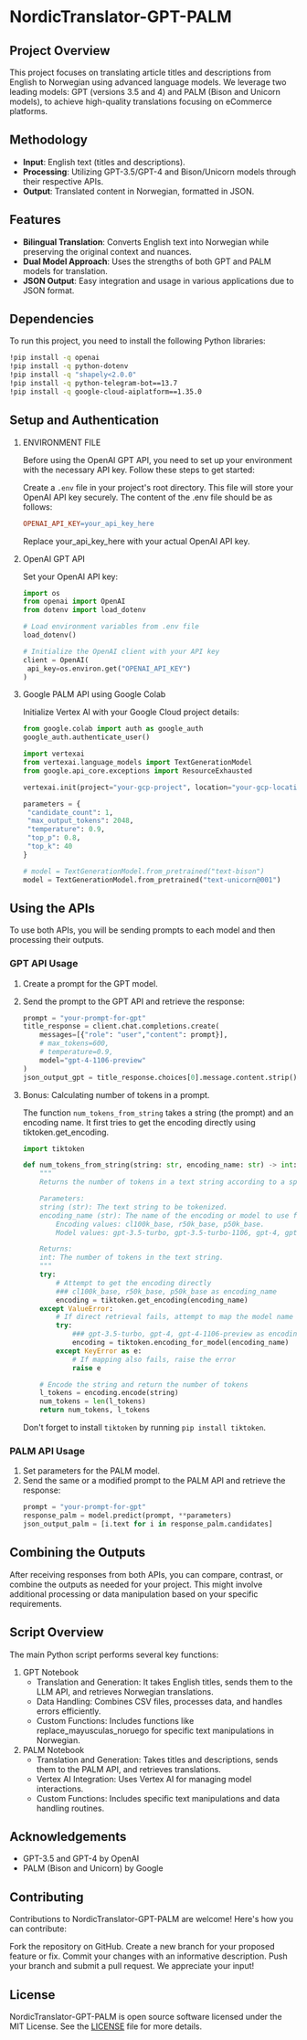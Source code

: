 # NordicTranslator-GPT-PALM

## Project Overview
This project focuses on translating article titles and descriptions from English to Norwegian using advanced language models. We leverage two leading models: GPT (versions 3.5 and 4) and PALM (Bison and Unicorn models), to achieve high-quality translations focusing on eCommerce platforms.

## Methodology
- **Input**: English text (titles and descriptions).
- **Processing**: Utilizing GPT-3.5/GPT-4 and Bison/Unicorn models through their respective APIs.
- **Output**: Translated content in Norwegian, formatted in JSON.

## Features
- **Bilingual Translation**: Converts English text into Norwegian while preserving the original context and nuances.
- **Dual Model Approach**: Uses the strengths of both GPT and PALM models for translation.
- **JSON Output**: Easy integration and usage in various applications due to JSON format.

## Dependencies

   To run this project, you need to install the following Python libraries:
   
   ```bash
   !pip install -q openai
   !pip install -q python-dotenv
   !pip install -q "shapely<2.0.0"
   !pip install -q python-telegram-bot==13.7
   !pip install -q google-cloud-aiplatform==1.35.0
   ```

## Setup and Authentication
1. ENVIRONMENT FILE
   
   Before using the OpenAI GPT API, you need to set up your environment with the necessary API key. Follow these steps to get started:

   Create a `.env` file in your project's root directory. This file will store your OpenAI API key securely. The content of the .env file should be as follows:
   ```makefile
   OPENAI_API_KEY=your_api_key_here
   ```
   Replace your_api_key_here with your actual OpenAI API key.


2. OpenAI GPT API

   
   
   Set your OpenAI API key:
   ```python
   import os
   from openai import OpenAI
   from dotenv import load_dotenv

   # Load environment variables from .env file
   load_dotenv()
   
   # Initialize the OpenAI client with your API key
   client = OpenAI(
    api_key=os.environ.get("OPENAI_API_KEY")
   )
   ```
3. Google PALM API using Google Colab
   
   Initialize Vertex AI with your Google Cloud project details:
   ```python
   from google.colab import auth as google_auth
   google_auth.authenticate_user()
   ```
   ```python
   import vertexai
   from vertexai.language_models import TextGenerationModel
   from google.api_core.exceptions import ResourceExhausted
   
   vertexai.init(project="your-gcp-project", location="your-gcp-location")

   parameters = {
    "candidate_count": 1,
    "max_output_tokens": 2048,
    "temperature": 0.9,
    "top_p": 0.8,
    "top_k": 40
   }

   # model = TextGenerationModel.from_pretrained("text-bison")
   model = TextGenerationModel.from_pretrained("text-unicorn@001")
   ```

## Using the APIs
To use both APIs, you will be sending prompts to each model and then processing their outputs.

### GPT API Usage
1. Create a prompt for the GPT model.
2. Send the prompt to the GPT API and retrieve the response:

   ```python
   prompt = "your-prompt-for-gpt"
   title_response = client.chat.completions.create(
       messages=[{"role": "user","content": prompt}],
       # max_tokens=600,
       # temperature=0.9,
       model="gpt-4-1106-preview"
   )
   json_output_gpt = title_response.choices[0].message.content.strip()
   ```
3. Bonus: Calculating number of tokens in a prompt.

   The function `num_tokens_from_string` takes a string (the prompt) and an encoding name. It first tries to get the encoding directly using tiktoken.get_encoding.
   ```python
   import tiktoken
   
   def num_tokens_from_string(string: str, encoding_name: str) -> int:
       """
       Returns the number of tokens in a text string according to a specified encoding.
   
       Parameters:
       string (str): The text string to be tokenized.
       encoding_name (str): The name of the encoding or model to use for tokenization. 
           Encoding values: cl100k_base, r50k_base, p50k_base.
           Model values: gpt-3.5-turbo, gpt-3.5-turbo-1106, gpt-4, gpt-4-1106-preview
   
       Returns:
       int: The number of tokens in the text string.
       """
       try:
           # Attempt to get the encoding directly
           ### cl100k_base, r50k_base, p50k_base as encoding_name
           encoding = tiktoken.get_encoding(encoding_name) 
       except ValueError:
           # If direct retrieval fails, attempt to map the model name to an encoding
           try:
               ### gpt-3.5-turbo, gpt-4, gpt-4-1106-preview as encoding_name
               encoding = tiktoken.encoding_for_model(encoding_name)
           except KeyError as e:
               # If mapping also fails, raise the error
               raise e
   
       # Encode the string and return the number of tokens
       l_tokens = encoding.encode(string)
       num_tokens = len(l_tokens)
       return num_tokens, l_tokens
   ```

   Don't forget to install `tiktoken` by running `pip install tiktoken`.

### PALM API Usage
1. Set parameters for the PALM model.
2. Send the same or a modified prompt to the PALM API and retrieve the response:
   ```python
   prompt = "your-prompt-for-gpt"
   response_palm = model.predict(prompt, **parameters)
   json_output_palm = [i.text for i in response_palm.candidates]
   ```
## Combining the Outputs
After receiving responses from both APIs, you can compare, contrast, or combine the outputs as needed for your project. This might involve additional processing or data manipulation based on your specific requirements.

## Script Overview
The main Python script performs several key functions:

1. GPT Notebook
   - Translation and Generation: It takes English titles, sends them to the LLM API, and retrieves Norwegian translations.
   - Data Handling: Combines CSV files, processes data, and handles errors efficiently.
   - Custom Functions: Includes functions like replace_mayusculas_noruego for specific text manipulations in Norwegian.
2. PALM Notebook
   - Translation and Generation: Takes titles and descriptions, sends them to the PALM API, and retrieves translations.
   - Vertex AI Integration: Uses Vertex AI for managing model interactions.
   - Custom Functions: Includes specific text manipulations and data handling routines.


## Acknowledgements
- GPT-3.5 and GPT-4 by OpenAI
- PALM (Bison and Unicorn) by Google

## Contributing
Contributions to NordicTranslator-GPT-PALM are welcome! Here's how you can contribute:

Fork the repository on GitHub.
Create a new branch for your proposed feature or fix.
Commit your changes with an informative description.
Push your branch and submit a pull request.
We appreciate your input!

## License
NordicTranslator-GPT-PALM is open source software licensed under the MIT License. See the [LICENSE](./LICENSE) file for more details.


